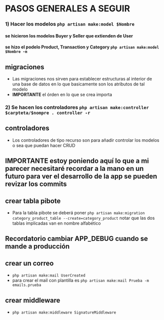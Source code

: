 # PASOS GENERALES A SEGUIR 

### 1) Hacer los modelos `php artisan make:model $Nombre` 
#### se hicieron los modelos Buyer y Seller que extienden de **User**
#### se hizo el podelo Product, Transaction y Category `php artisan make:model $Nombre -m` 

## migraciones 
- Las migraciones nos sirven para establecer estructuras al interior de una base de datos en lo que basicamente son los atributos de tal modelo 
- **IMPORTANTE** el órden en lo que se crea importa

### 2) Se hacen los controladores `php artisan make:controller $carpteta/$nompre . controller -r`
## controladores
- Los controladores de tipo recurso son para añadir controlar los modelos o sea que puedan hacer CRUD


## **IMPORTANTE** estoy poniendo aquí lo que a mi parecer necesitaré recordar a la mano en un futuro para ver el desarrollo de la app se pueden revizar los commits 

## crear tabla pibote 
- Para la tabla pibote se deberá poner `php artisan make:migration category_product_table --create=category_product` notar que las dos tablas implicadas van en nombre alfabético 

## Recordatorio cambiar APP_DEBUG cuando se mande a producción 

## crear un correo 
- `php artisan make:mail UserCreated`
- para crear el mail con plantilla es `php artisan make:mail Prueba -m emails.prueba`

## crear middleware
- `php artisan make:middleware SignatureMiddleware`